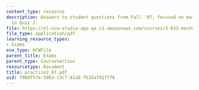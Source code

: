 ```yaml
---
content_type: resource
description: Answers to student questions from Fall '07, focused on material covered
  in Quiz 2.
file: https://ol-ocw-studio-app-qa.s3.amazonaws.com/courses/3-032-mechanical-behavior-of-materials-fall-2007/f9b0f57e5063c3c781a8f626af41fff6_practice2_07.pdf
file_type: application/pdf
learning_resource_types:
- Exams
ocw_type: OCWFile
parent_title: Exams
parent_type: CourseSection
resourcetype: Document
title: practice2_07.pdf
uid: f9b0f57e-5063-c3c7-81a8-f626af41fff6
---
```

